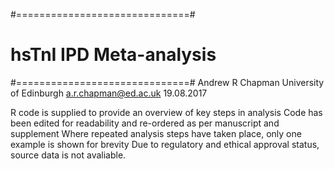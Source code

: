 
#==============================#
# hsTnI IPD Meta-analysis
#==============================#
Andrew R Chapman
University of Edinburgh
a.r.chapman@ed.ac.uk
19.08.2017

R code is supplied to provide an overview of key steps in analysis
Code has been edited for readability and re-ordered as per manuscript and supplement
Where repeated analysis steps have taken place, only one example is shown for brevity
Due to regulatory and ethical approval status, source data is not avaliable. 

